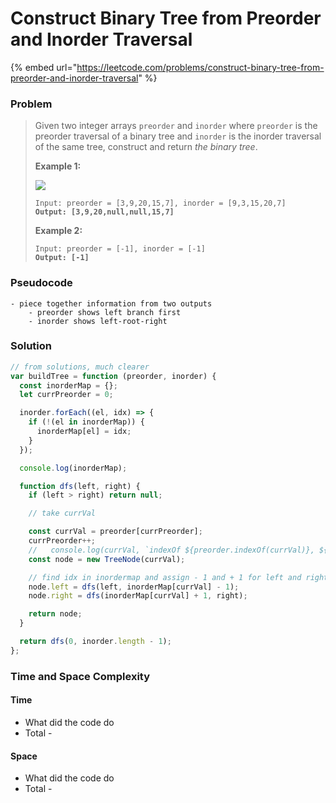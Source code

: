 # Construct Binary Tree from Preorder and Inorder Traversal

{% embed url="https://leetcode.com/problems/construct-binary-tree-from-preorder-and-inorder-traversal" %}

### Problem

> Given two integer arrays `preorder` and `inorder` where `preorder` is the preorder traversal of a binary tree and `inorder` is the inorder traversal of the same tree, construct and return _the binary tree_.
>
> &#x20;
>
> **Example 1:**
>
> ![](https://assets.leetcode.com/uploads/2021/02/19/tree.jpg)
>
> <pre><code>Input: preorder = [3,9,20,15,7], inorder = [9,3,15,20,7]
> <strong>Output: [3,9,20,null,null,15,7]</strong></code></pre>
>
> **Example 2:**
>
> <pre><code>Input: preorder = [-1], inorder = [-1]
> <strong>Output: [-1]</strong></code></pre>

### Pseudocode

```
- piece together information from two outputs
    - preorder shows left branch first
    - inorder shows left-root-right
```

### Solution

```javascript
// from solutions, much clearer
var buildTree = function (preorder, inorder) {
  const inorderMap = {};
  let currPreorder = 0;

  inorder.forEach((el, idx) => {
    if (!(el in inorderMap)) {
      inorderMap[el] = idx;
    }
  });

  console.log(inorderMap);

  function dfs(left, right) {
    if (left > right) return null;

    // take currVal

    const currVal = preorder[currPreorder];
    currPreorder++;
    //   console.log(currVal, `indexOf ${preorder.indexOf(currVal)}, ${currPreorder}`)
    const node = new TreeNode(currVal);

    // find idx in inordermap and assign - 1 and + 1 for left and right node respectively
    node.left = dfs(left, inorderMap[currVal] - 1);
    node.right = dfs(inorderMap[currVal] + 1, right);

    return node;
  }

  return dfs(0, inorder.length - 1);
};

```

### Time and Space Complexity

#### Time

* What did the code do
* Total -

#### Space

* What did the code do
* Total -
